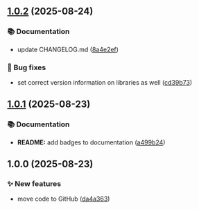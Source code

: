 ## [1.0.2](https://github.com/eriklieben/ErikLieben.FA.Specifications/compare/v1.0.1...v1.0.2) (2025-08-24)

### 📚 Documentation

* update CHANGELOG.md ([8a4e2ef](https://github.com/eriklieben/ErikLieben.FA.Specifications/commit/8a4e2ef88ddf5f26e6f3c5dc2a529903e36e201e))

### 🐛 Bug fixes

* set correct version information on libraries as well ([cd39b73](https://github.com/eriklieben/ErikLieben.FA.Specifications/commit/cd39b734529ee246ac7334a614ca733c3a205054))

## [1.0.1](https://github.com/eriklieben/ErikLieben.FA.Specifications/compare/v1.0.0...v1.0.1) (2025-08-23)

### 📚 Documentation

* **README:** add badges to documentation ([a499b24](https://github.com/eriklieben/ErikLieben.FA.Specifications/commit/a499b24067e361f750900b5f40fa961eff015d5b))

## 1.0.0 (2025-08-23)

### ✨ New features

* move code to GitHub ([da4a363](https://github.com/eriklieben/ErikLieben.FA.Specifications/commit/da4a363dd0b4c648bf223432a16edcb66f1d00ed))
